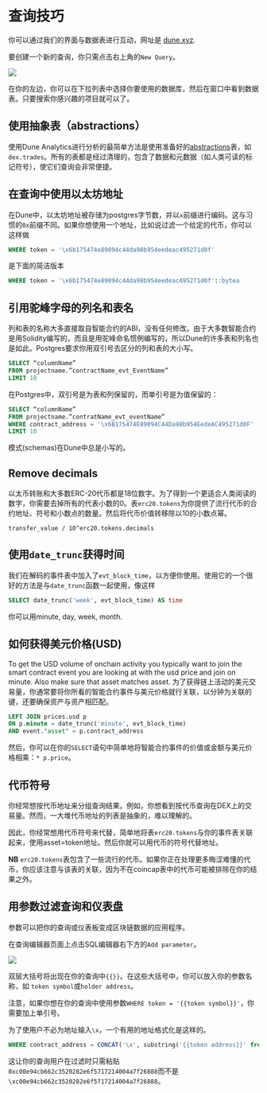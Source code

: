 # 查询技巧

你可以通过我们的界面与数据表进行互动，网址是 [dune.xyz](https://www.dune.xyz/).

要创建一个新的查询，你只需点击右上角的`New Query`。

![](https://i.imgur.com/dMHavC8.png)

在你的左边，你可以在下拉列表中选择你要使用的数据库，然后在窗口中看到数据表。只要搜索你感兴趣的项目就可以了。

## 使用抽象表（abstractions）

使用Dune Analytics进行分析的最简单方法是使用准备好的[abstractions](.../.../data-tables/data-tables/abstractions.md)表，如`dex.trades`。所有的表都是经过清理的，包含了数据和元数据（如人类可读的标记符号），使它们查询会非常便捷。

## 在查询中使用以太坊地址

在Dune中，以太坊地址被存储为postgres字节数，并以`x`前缀进行编码。这与习惯的`0x`前缀不同。如果你想使用一个地址，比如说过滤一个给定的代币，你可以这样做

```sql
WHERE token = '\x6b175474e89094c44da98b954eedeac495271d0f'
```

是下面的简洁版本

```sql
WHERE token = '\x6b175474e89094c44da98b954eedeac495271d0f'::bytea
```

## 引用驼峰字母的列名和表名

列和表的名称大多直接取自智能合约的ABI，没有任何修改。由于大多数智能合约是用Solidity编写的，而且是用驼峰命名惯例编写的，所以Dune的许多表和列名也是如此。Postgres要求你用双引号去区分的列和表的大小写。

```sql
SELECT “columnName”
FROM projectname.”contractName_evt_EventName”
LIMIT 10
```

在Postgres中，双引号是为表和列保留的，而单引号是为值保留的：

```sql
SELECT “columnName”
FROM projectname.”contratName_evt_eventName”
WHERE contract_address = '\x6B175474E89094C44Da98b954EedeAC495271d0F'
LIMIT 10
```

模式(schemas)在Dune中总是小写的。

## Remove decimals

以太币转账和大多数ERC-20代币都是18位数字。为了得到一个更适合人类阅读的数字，你需要去掉所有的代表小数的0。表`erc20.tokens`为你提供了流行代币的合约地址、符号和小数点的数量。然后将代币价值转移除以10的小数点幂。

`transfer_value / 10^erc20.tokens.decimals`

## 使用`date_trunc`获得时间

我们在解码的事件表中加入了`evt_block_time`，以方便你使用。使用它的一个很好的方法是与`date_trunc`函数一起使用，像这样

```sql
SELECT date_trunc('week', evt_block_time) AS time
```

你可以用minute, day, week, month.

## 如何获得美元价格(USD)

To get the USD volume of onchain activity you typically want to join the smart contract event you are looking at with the usd price and join on minute. Also make sure that asset matches asset.
为了获得链上活动的美元交易量，你通常要将你所看的智能合约事件与美元价格就行关联，以分钟为关联的键，还要确保资产与资产相匹配。
```sql
LEFT JOIN prices.usd p 
ON p.minute = date_trunc('minute', evt_block_time)
AND event."asset" = p.contract_address
```

然后，你可以在你的`SELECT`语句中简单地将智能合约事件的价值或金额与美元价格相乘：`* p.price`。

## 代币符号

你经常想按代币地址来分组查询结果。例如，你想看到按代币查询在DEX上的交易量。然而，一大堆代币地址的列表是抽象的，难以理解的。

因此，你经常想用代币符号来代替，简单地将表`erc20.tokens`与你的事件表关联起来，使用asset=token地址。然后你就可以用代币的符号代替地址。

**NB** `erc20.tokens`表包含了一些流行的代币。如果你正在处理更多晦涩难懂的代币，你应该注意与该表的关联，因为不在coincap表中的代币可能被排除在你的结果之外。


## 用参数过滤查询和仪表盘

参数可以把你的查询或仪表板变成区块链数据的应用程序。

在查询编辑器页面上点击SQL编辑器右下方的`Add parameter`。

![](https://i.imgur.com/rYJVSqA.png)

双层大括号将出现在你的查询中`{{}}`。在这些大括号中，你可以放入你的参数名称，如 `token symbol`或`holder address`。

注意，如果你想在你的查询中使用参数`WHERE token = '{{token symbol}}'`，你需要加上单引号。

为了使用户不必为地址输入`\x`，一个有用的地址格式化是这样的。

```sql
WHERE contract_address = CONCAT('\x', substring('{{token address}}' from 3))::bytea
```

这让你的查询用户在过滤时只需粘贴`0xc00e94cb662c3520282e6f5717214004a7f26888`而不是`\xc00e94cb662c3520282e6f5717214004a7f26888`。
